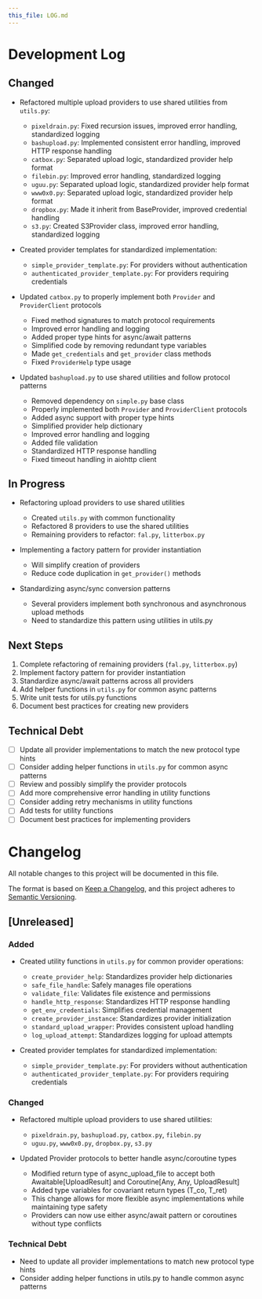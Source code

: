 ```yaml
---
this_file: LOG.md
---
```


# Development Log

## Changed

- Refactored multiple upload providers to use shared utilities from `utils.py`:
  - `pixeldrain.py`: Fixed recursion issues, improved error handling, standardized logging
  - `bashupload.py`: Implemented consistent error handling, improved HTTP response handling
  - `catbox.py`: Separated upload logic, standardized provider help format
  - `filebin.py`: Improved error handling, standardized logging
  - `uguu.py`: Separated upload logic, standardized provider help format
  - `www0x0.py`: Separated upload logic, standardized provider help format
  - `dropbox.py`: Made it inherit from BaseProvider, improved credential handling
  - `s3.py`: Created S3Provider class, improved error handling, standardized logging

- Created provider templates for standardized implementation:
  - `simple_provider_template.py`: For providers without authentication
  - `authenticated_provider_template.py`: For providers requiring credentials

- Updated `catbox.py` to properly implement both `Provider` and `ProviderClient` protocols
  - Fixed method signatures to match protocol requirements
  - Improved error handling and logging
  - Added proper type hints for async/await patterns
  - Simplified code by removing redundant type variables
  - Made `get_credentials` and `get_provider` class methods
  - Fixed `ProviderHelp` type usage

- Updated `bashupload.py` to use shared utilities and follow protocol patterns
  - Removed dependency on `simple.py` base class
  - Properly implemented both `Provider` and `ProviderClient` protocols
  - Added async support with proper type hints
  - Simplified provider help dictionary
  - Improved error handling and logging
  - Added file validation
  - Standardized HTTP response handling
  - Fixed timeout handling in aiohttp client

## In Progress

- Refactoring upload providers to use shared utilities
  - Created `utils.py` with common functionality
  - Refactored 8 providers to use the shared utilities
  - Remaining providers to refactor: `fal.py`, `litterbox.py`

- Implementing a factory pattern for provider instantiation
  - Will simplify creation of providers
  - Reduce code duplication in `get_provider()` methods

- Standardizing async/sync conversion patterns
  - Several providers implement both synchronous and asynchronous upload methods
  - Need to standardize this pattern using utilities in utils.py

## Next Steps

1. Complete refactoring of remaining providers (`fal.py`, `litterbox.py`)
2. Implement factory pattern for provider instantiation
3. Standardize async/await patterns across all providers
4. Add helper functions in `utils.py` for common async patterns
5. Write unit tests for utils.py functions
6. Document best practices for creating new providers

## Technical Debt

- [ ] Update all provider implementations to match the new protocol type hints
- [ ] Consider adding helper functions in `utils.py` for common async patterns
- [ ] Review and possibly simplify the provider protocols
- [ ] Add more comprehensive error handling in utility functions
- [ ] Consider adding retry mechanisms in utility functions
- [ ] Add tests for utility functions
- [ ] Document best practices for implementing providers

# Changelog

All notable changes to this project will be documented in this file.

The format is based on [Keep a Changelog](https://keepachangelog.com/en/1.0.0/),
and this project adheres to [Semantic Versioning](https://semver.org/spec/v2.0.0.html).

## [Unreleased]

### Added
- Created utility functions in `utils.py` for common provider operations:
  - `create_provider_help`: Standardizes provider help dictionaries
  - `safe_file_handle`: Safely manages file operations
  - `validate_file`: Validates file existence and permissions
  - `handle_http_response`: Standardizes HTTP response handling
  - `get_env_credentials`: Simplifies credential management
  - `create_provider_instance`: Standardizes provider initialization
  - `standard_upload_wrapper`: Provides consistent upload handling
  - `log_upload_attempt`: Standardizes logging for upload attempts

- Created provider templates for standardized implementation:
  - `simple_provider_template.py`: For providers without authentication
  - `authenticated_provider_template.py`: For providers requiring credentials

### Changed
- Refactored multiple upload providers to use shared utilities:
  - `pixeldrain.py`, `bashupload.py`, `catbox.py`, `filebin.py`
  - `uguu.py`, `www0x0.py`, `dropbox.py`, `s3.py`

- Updated Provider protocols to better handle async/coroutine types
  - Modified return type of async_upload_file to accept both Awaitable[UploadResult] and Coroutine[Any, Any, UploadResult]
  - Added type variables for covariant return types (T_co, T_ret)
  - This change allows for more flexible async implementations while maintaining type safety
  - Providers can now use either async/await pattern or coroutines without type conflicts

### Technical Debt
- Need to update all provider implementations to match new protocol type hints
- Consider adding helper functions in utils.py to handle common async patterns

